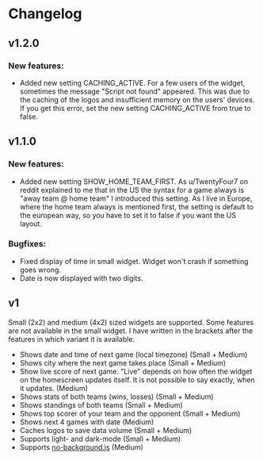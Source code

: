 # Changelog
## v1.2.0
### New features:
- Added new setting CACHING_ACTIVE. For a few users of the widget, sometimes the message "Script not found" appeared. This was due to the caching of the logos and insufficient memory on the users' devices. If you get this error, set the new setting CACHING_ACTIVE from true to false.

## v1.1.0
### New features:
- Added new setting SHOW_HOME_TEAM_FIRST. As u/TwentyFour7 on reddit explained to me that in the US the syntax for a game always is "away team @ home team" I introduced this setting. As I live in Europe, where the home team always is mentioned first, the setting is default to the european way, so you have to set it to false if you want the US layout.

### Bugfixes:
- Fixed display of time in small widget. Widget won't crash if something goes wrong.
- Date is now displayed with two digits.

## v1  
Small (2x2) and medium (4x2) sized widgets are supported. Some features are not available in the small widget. I have written in the brackets after the features in which variant it is available.
                                                     
* Shows date and time of next game (local timezone) (Small + Medium)
* Shows city where the next game takes place (Small + Medium)
* Show live score of next game. "Live" depends on how often the widget on the homescreen updates itself. It is not possible to say exactly, when it updates. (Medium)
* Shows stats of both teams (wins, losses) (Small + Medium) 
* Shows standings of both teams (Small + Medium)
* Shows top scorer of your team and the opponent (Small + Medium)
* Shows next 4 games with date (Medium)
* Caches logos to save data volume (Small + Medium)  
* Supports light- and dark-mode (Small + Medium) 
* Supports [no-background.js](https://github.com/supermamon/scriptable-no-background) (Medium)
